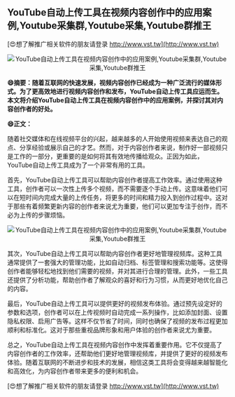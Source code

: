 ## **YouTube自动上传工具在视频内容创作中的应用案例,Youtube采集群,Youtube采集,Youtube群推王**

[😍想了解推广相关软件的朋友请登录 http://www.vst.tw](http://www.vst.tw)

 <center><img src="https://vst.tw/MP4/tuiguang/png/6.png" alt="YouTube自动上传工具在视频内容创作中的应用案例,Youtube采集群,Youtube采集,Youtube群推王"></center>

**😄摘要：随着互联网的快速发展，视频内容创作已经成为一种广泛流行的媒体形式。为了更高效地进行视频内容创作和发布，YouTube自动上传工具应运而生。本文将介绍YouTube自动上传工具在视频内容创作中的应用案例，并探讨其对内容创作者的好处。**

**😄正文：**

随着社交媒体和在线视频平台的兴起，越来越多的人开始使用视频来表达自己的观点、分享经验或展示自己的才艺。然而，对于内容创作者来说，制作好一部视频只是工作的一部分，更重要的是如何将其有效地传播给观众。正因为如此，YouTube自动上传工具成为了一个非常有用的工具。

首先，YouTube自动上传工具可以帮助内容创作者提高工作效率。通过使用这种工具，创作者可以一次性上传多个视频，而不需要逐个手动上传。这意味着他们可以在短时间内完成大量的上传任务，将更多的时间和精力投入到创作过程中。这对于那些有着频繁更新内容的创作者来说尤为重要，他们可以更加专注于创作，而不必为上传的步骤烦恼。

 <center><img src="https://vst.tw/MP4/tuiguang/png/0.png" alt="YouTube自动上传工具在视频内容创作中的应用案例,Youtube采集群,Youtube采集,Youtube群推王"></center>

其次，YouTube自动上传工具可以帮助内容创作者更好地管理视频库。这种工具通常提供了一套强大的管理功能，比如自动归档、标签管理和搜索功能等。这使得创作者能够轻松地找到他们需要的视频，并对其进行合理的管理。此外，一些工具还提供了分析功能，帮助创作者了解观众的喜好和行为习惯，从而更好地优化自己的内容。

最后，YouTube自动上传工具可以提供更好的视频发布体验。通过预先设定好的参数和选项，创作者可以在上传视频时自动完成一系列操作，比如添加封面、设置隐私权限、启用广告等。这样不仅节省了时间，同时也确保了视频的发布过程更加顺利和标准化。这对于那些重视品牌形象和用户体验的创作者来说尤为重要。

总之，YouTube自动上传工具在视频内容创作中发挥着重要作用。它不仅提高了内容创作者的工作效率，还帮助他们更好地管理视频库，并提供了更好的视频发布体验。随着互联网的不断进步和技术的发展，相信这类工具将会变得越来越智能化和高效化，为内容创作者带来更多的便利和机会。

[😍想了解推广相关软件的朋友请登录 http://www.vst.tw](http://www.vst.tw)




